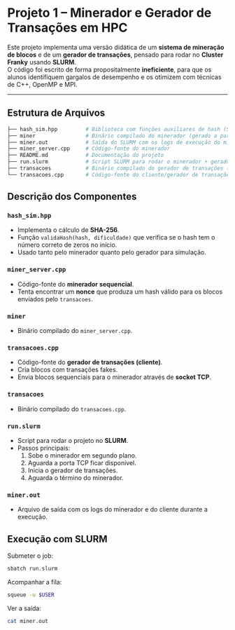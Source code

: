 # Projeto 1 – Minerador e Gerador de Transações em HPC

Este projeto implementa uma versão didática de um **sistema de mineração de blocos** e de um **gerador de transações**, pensado para rodar no **Cluster Franky** usando **SLURM**.  
O código foi escrito de forma propositalmente **ineficiente**, para que os alunos identifiquem gargalos de desempenho e os otimizem com técnicas de C++, OpenMP e MPI.

---

## Estrutura de Arquivos

```bash
├── hash_sim.hpp         # Biblioteca com funções auxiliares de hash (SHA-256 e validação de dificuldade)
├── miner                # Binário compilado do minerador (gerado a partir de miner_server.cpp)
├── miner.out            # Saída do SLURM com os logs de execução do minerador e cliente
├── miner_server.cpp     # Código-fonte do minerador
├── README.md            # Documentação do projeto
├── run.slurm            # Script SLURM para rodar o minerador + gerador de transações no cluster
├── transacoes           # Binário compilado do gerador de transações (a partir de transacoes.cpp)
└── transacoes.cpp       # Código-fonte do cliente/gerador de transações (envia blocos via socket)

````

## Descrição dos Componentes

### `hash_sim.hpp`
- Implementa o cálculo de **SHA-256**.
- Função `validaHash(hash, dificuldade)` que verifica se o hash tem o número correto de zeros no início.
- Usado tanto pelo minerador quanto pelo gerador para simulação.

### `miner_server.cpp`
- Código-fonte do **minerador sequencial**.
- Tenta encontrar um **nonce** que produza um hash válido para os blocos enviados pelo `transacoes`.

### `miner`
- Binário compilado do `miner_server.cpp`.

### `transacoes.cpp`
- Código-fonte do **gerador de transações (cliente)**.
- Cria blocos com transações fakes.
- Envia blocos sequenciais para o minerador através de **socket TCP**.

### `transacoes`
- Binário compilado do `transacoes.cpp`.

### `run.slurm`
- Script para rodar o projeto no **SLURM**.
- Passos principais:
  1. Sobe o minerador em segundo plano.
  2. Aguarda a porta TCP ficar disponível.
  3. Inicia o gerador de transações.
  4. Aguarda o término do minerador.

### `miner.out`
- Arquivo de saída com os logs do minerador e do cliente durante a execução.

## Execução com SLURM

Submeter o job:

```bash
sbatch run.slurm
```

Acompanhar a fila:

```bash
squeue -u $USER
```

Ver a saída:

```bash
cat miner.out
```
